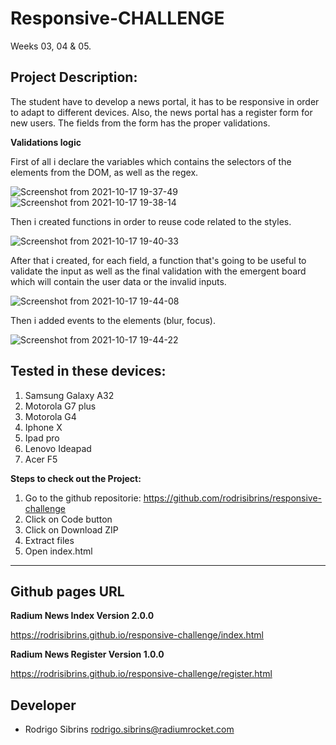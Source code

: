 # Responsive-CHALLENGE
Weeks 03, 04 & 05.

## Project Description:
The student have to develop a news portal, it has to be responsive in order to adapt to different devices. Also, the news portal
has a register form for new users. The fields from the form has the proper validations.

**Validations logic**

First of all i declare the variables which contains the selectors of the elements from the DOM, as well as the regex.

![Screenshot from 2021-10-17 19-37-49](https://user-images.githubusercontent.com/90876581/137647931-51f86a16-a08f-4088-8413-17c115fa30c5.png)
![Screenshot from 2021-10-17 19-38-14](https://user-images.githubusercontent.com/90876581/137647937-8052cc4f-8c39-4a14-a8c4-616d79209665.png)

Then i created functions in order to reuse code related to the styles.

![Screenshot from 2021-10-17 19-40-33](https://user-images.githubusercontent.com/90876581/137647947-d2e97b13-fc0a-4038-893b-b63d5e285a56.png)

After that i created, for each field, a function that's going to be useful to validate the input as well as the final validation
with the emergent board which will contain the user data or the invalid inputs.

![Screenshot from 2021-10-17 19-44-08](https://user-images.githubusercontent.com/90876581/137647959-47913243-3921-4785-beea-3a0d4f968900.png)

Then i added events to the elements (blur, focus).

![Screenshot from 2021-10-17 19-44-22](https://user-images.githubusercontent.com/90876581/137647964-5763ef05-fb47-4439-8b75-1870e3de701f.png)

## Tested in these devices:
1. Samsung Galaxy A32
2. Motorola G7 plus
3. Motorola G4
4. Iphone X
5. Ipad pro
6. Lenovo Ideapad
7. Acer F5

**Steps to check out the Project:**

1. Go to the github repositorie: https://github.com/rodrisibrins/responsive-challenge
2. Click on Code button
3. Click on Download ZIP
4. Extract files
5. Open index.html

---
## Github pages URL

**Radium News Index Version 2.0.0**

https://rodrisibrins.github.io/responsive-challenge/index.html

**Radium News Register Version 1.0.0**

https://rodrisibrins.github.io/responsive-challenge/register.html
## Developer

- Rodrigo Sibrins <rodrigo.sibrins@radiumrocket.com>
